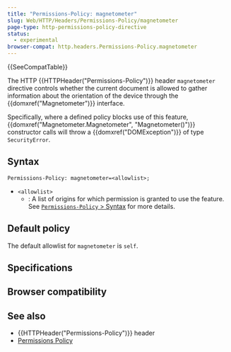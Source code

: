 ```yaml
---
title: "Permissions-Policy: magnetometer"
slug: Web/HTTP/Headers/Permissions-Policy/magnetometer
page-type: http-permissions-policy-directive
status:
  - experimental
browser-compat: http.headers.Permissions-Policy.magnetometer
---
```


 {{SeeCompatTable}}

The HTTP {{HTTPHeader("Permissions-Policy")}} header `magnetometer` directive controls whether the current document is allowed to gather information about the orientation of the device through the {{domxref("Magnetometer")}} interface.

Specifically, where a defined policy blocks use of this feature, {{domxref("Magnetometer.Magnetometer", "Magnetometer()")}} constructor calls will throw a {{domxref("DOMException")}} of type `SecurityError`.

## Syntax

```http
Permissions-Policy: magnetometer=<allowlist>;
```

- `<allowlist>`
  - : A list of origins for which permission is granted to use the feature. See [`Permissions-Policy` > Syntax](/Web/HTTP/Headers/Permissions-Policy#syntax) for more details.

## Default policy

The default allowlist for `magnetometer` is `self`.

## Specifications



## Browser compatibility



## See also

- {{HTTPHeader("Permissions-Policy")}} header
- [Permissions Policy](/Web/HTTP/Permissions_Policy)
